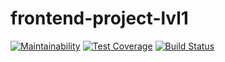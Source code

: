 # frontend-project-lvl1
[![Maintainability](https://api.codeclimate.com/v1/badges/784f1c572917c8599641/maintainability)](https://codeclimate.com/github/llyt/frontend-project-lvl1/maintainability)
[![Test Coverage](https://api.codeclimate.com/v1/badges/784f1c572917c8599641/test_coverage)](https://codeclimate.com/github/llyt/frontend-project-lvl1/test_coverage)
[![Build Status](https://travis-ci.org/llyt/frontend-project-lvl1.svg?branch=master)](https://travis-ci.org/llyt/frontend-project-lvl1)

